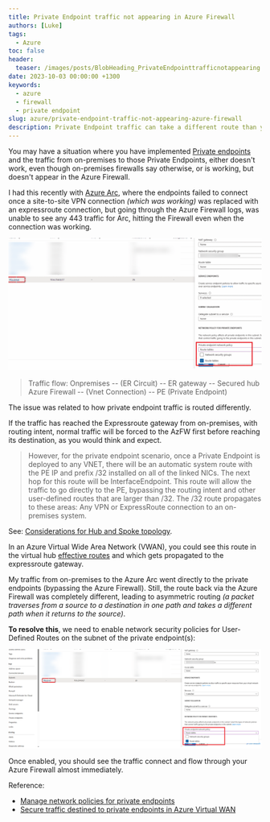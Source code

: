 ```yaml
---
title: Private Endpoint traffic not appearing in Azure Firewall
authors: [Luke]
tags:
  - Azure
toc: false
header:
  teaser: /images/posts/BlobHeading_PrivateEndpointtrafficnotappearing.gif
date: 2023-10-03 00:00:00 +1300
keywords:
  - azure
  - firewall
  - private endpoint
slug: azure/private-endpoint-traffic-not-appearing-azure-firewall
description: Private Endpoint traffic can take a different route than your standard traffic and cause some confusion and dropped packets.
---
```


You may have a situation where you have implemented [Private endpoints](https://learn.microsoft.com/azure/private-link/private-endpoint-overview?WT.mc_id=AZ-MVP-5004796) and the traffic from on-premises to those Private Endpoints, either doesn't work, even though on-premises firewalls say otherwise, or is working, but doesn't appear in the Azure Firewall.

I had this recently with [Azure Arc](https://learn.microsoft.com/azure/azure-arc/overview?WT.mc_id=AZ-MVP-5004796), where the endpoints failed to connect once a site-to-site VPN connection _(which was working)_ was replaced with an expressroute connection, but going through the Azure Firewall logs, was unable to see any 443 traffic for Arc, hitting the Firewall even when the connection was working.

![Private Endpoint traffic not appearing in Azure Firewall](/images/posts/BlobHeading_PrivateEndpointtrafficnotappearing.gif)

> Traffic flow: Onpremises -- (ER Circuit) -- ER gateway -- Secured hub Azure Firewall -- (Vnet Connection) -- PE (Private Endpoint)

The issue was related to how private endpoint traffic is routed differently.

If the traffic has reached the Expressroute gateway from on-premises, with routing intent, normal traffic will be forced to the AzFW first before reaching its destination, as you would think and expect.

> However, for the private endpoint scenario, once a Private Endpoint is deployed to any VNET, there will be an automatic system route with the PE IP and prefix /32 installed on all of the linked NICs.
> The next hop for this route will be InterfaceEndpoint.
> This route will allow the traffic to go directly to the PE, bypassing the routing intent and other user-defined routes that are larger than /32. The /32 route propagates to these areas: Any VPN or ExpressRoute connection to an on-premises system.

See: [Considerations for Hub and Spoke topology](https://learn.microsoft.com/en-us/azure/architecture/guide/networking/private-link-hub-spoke-network?WT.mc_id=AZ-MVP-5004796#considerations).

In an Azure Virtual Wide Area Network (VWAN), you could see this route in the virtual hub [effective routes](https://learn.microsoft.com/azure/virtual-wan/effective-routes-virtual-hub?WT.mc_id=AZ-MVP-5004796) and which gets propagated to the expressroute gateway.

My traffic from on-premises to the Azure Arc went directly to the private endpoints (bypassing the Azure Firewall). Still, the route back via the Azure Firewall was completely different, leading to asymmetric routing _(a packet traverses from a source to a destination in one path and takes a different path when it returns to the source)_.

**To resolve this**, we need to enable network security policies for User-Defined Routes on the subnet of the private endpoint(s):

![Azure Portal - Private Endpoint - Routes](/images/posts/AzurePortal_RouteTables_PrivateEndpoint.png)

Once enabled, you should see the traffic connect and flow through your Azure Firewall almost immediately.

Reference:

* [Manage network policies for private endpoints](https://learn.microsoft.com/azure/private-link/disable-private-endpoint-network-policy?tabs=network-policy-portal&WT.mc_id=AZ-MVP-5004796)
* [Secure traffic destined to private endpoints in Azure Virtual WAN](https://learn.microsoft.com/azure/firewall-manager/private-link-inspection-secure-virtual-hub?WT.mc_id=AZ-MVP-5004796)
